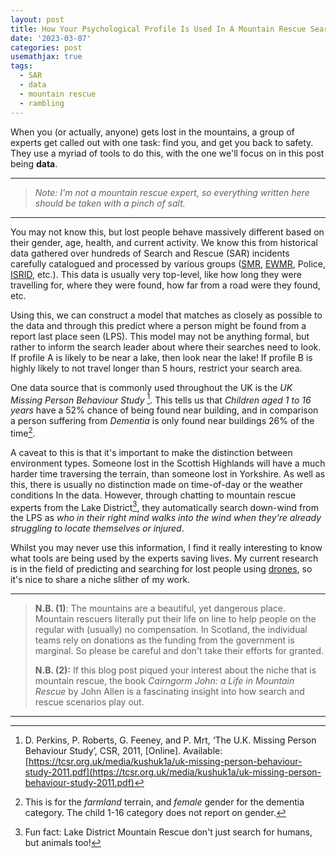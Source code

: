 ```yaml
---
layout: post
title: How Your Psychological Profile Is Used In A Mountain Rescue Search
date: '2023-03-07'
categories: post
usemathjax: true
tags:
  - SAR
  - data
  - mountain rescue
  - rambling
---
```


When you (or actually, anyone) gets lost in the mountains, a group of experts get called out with one task: find you, and get you back to safety. They use a myriad of tools to do this, with the one we'll focus on in this post being **data**.

---

> _Note: I'm not a mountain rescue expert, so everything written here should be taken with a pinch of salt._

---

You may not know this, but lost people behave massively different based on their gender, age, health, and current activity. We know this from historical data gathered over hundreds of Search and Rescue (SAR) incidents carefully catalogued and processed by various groups ([SMR](https://www.scottishmountainrescue.org/), [EWMR](https://www.mountain.rescue.org.uk/), Police, [ISRID](https://www.dbs-sar.com/SAR_Research/ISRID.htm), etc.). This data is usually very top-level, like how long they were travelling for, where they were found, how far from a road were they found, etc.

Using this, we can construct a model that matches as closely as possible to the data and through this predict where a person might be found from a report last place seen (LPS). This model may not be anything formal, but rather to inform the search leader about where their searches need to look. If profile A is likely to be near a lake, then look near the lake! If profile B is highly likely to not travel longer than 5 hours, restrict your search area. 

One data source that is commonly used throughout the UK is the _UK Missing Person Behaviour Study_ [^fn2]. This tells us that _Children aged 1 to 16 years_ have a $52\%$ chance of being found near building, and in comparison a person suffering from _Dementia_ is only found near buildings $26\%$ of the time[^fn1].

A caveat to this is that it's important to make the distinction between environment types. Someone lost in the Scottish Highlands will have a much harder time traversing the terrain, than someone lost in Yorkshire. As well as this, there is usually no distinction made on time-of-day or the weather conditions In the data. However, through chatting to mountain rescue experts from the Lake District[^fn3], they automatically search down-wind from the LPS as _who in their right mind walks into the wind when they're already struggling to locate themselves or injured_.

Whilst you may never use this information, I find it really interesting to know what tools are being used by the experts saving lives. My current research is in the field of predicting and searching for lost people using [drones](https://github.com/iwishiwasaneagle/jdrones), so it's nice to share a niche slither of my work.

---

> **N.B. (1)**: The mountains are a beautiful, yet dangerous place. Mountain rescuers literally put their life on line to help people on the regular with (usually) no compensation. In Scotland, the individual teams rely on donations as the funding from the government is marginal. So please be careful and don't take their efforts for granted.
>
> **N.B. (2):** If this blog post piqued your interest about the niche that is mountain rescue, the book _Cairngorm John: a Life in Mountain Rescue_ by John Allen is a fascinating insight into how search and rescue scenarios play out.

---

[^fn1]: This is for the _farmland_ terrain, and _female_ gender for the dementia category. The child 1-16 category does not report on gender.

[^fn2]: D. Perkins, P. Roberts, G. Feeney, and P. Mrt, ‘The U.K. Missing Person Behaviour Study’, CSR, 2011, [Online]. Available: [https://tcsr.org.uk/media/kushuk1a/uk-missing-person-behaviour-study-2011.pdf](https://tcsr.org.uk/media/kushuk1a/uk-missing-person-behaviour-study-2011.pdf)

[^fn3]: Fun fact: Lake District Mountain Rescue don't just search for humans, but animals too!
